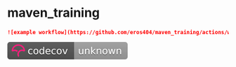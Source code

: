 # maven_training

```markdown
![example workflow](https://github.com/eros404/maven_training/actions/workflows/build.yml/badge.svg)
```

[![codecov](images_README/badge.svg)](https://codecov.io/gh/eros404/maven_training)

